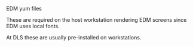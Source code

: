 EDM yum files

These are required on the host workstation rendering EDM
screens since EDM uses local fonts.

At DLS these are usually pre-installed on workstations.